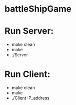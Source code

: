# battleShipGame

# Run Server:
  + make clean
  + make
  + ./Server

# Run Client: 
  + make clean
  + make
  + ./Client IP_address